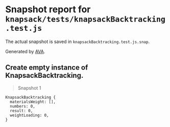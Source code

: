# Snapshot report for `knapsack/tests/knapsackBacktracking.test.js`

The actual snapshot is saved in `knapsackBacktracking.test.js.snap`.

Generated by [AVA](https://ava.li).

## Create empty instance of KnapsackBacktracking.

> Snapshot 1

    KnapsackBacktracking {
      materialsWeight: [],
      numbers: 0,
      result: 0,
      weightLoading: 0,
    }

